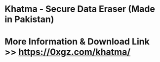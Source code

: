 # Khatma - Secure Data Eraser (Made in Pakistan)

# More Information & Download Link >> https://0xgz.com/khatma/

